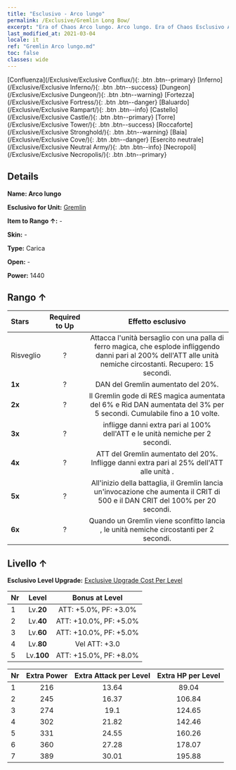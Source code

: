 ```yaml
---
title: "Esclusivo - Arco lungo"
permalink: /Exclusive/Gremlin Long Bow/
excerpt: "Era of Chaos Arco lungo. Arco lungo. Era of Chaos Esclusivo Arco lungo. Gremlin Esclusivo."
last_modified_at: 2021-03-04
locale: it
ref: "Gremlin Arco lungo.md"
toc: false
classes: wide
---
```

 [Confluenza](/Exclusive/Exclusive Conflux/){: .btn .btn--primary} [Inferno](/Exclusive/Exclusive Inferno/){: .btn .btn--success} [Dungeon](/Exclusive/Exclusive Dungeon/){: .btn .btn--warning} [Fortezza](/Exclusive/Exclusive Fortress/){: .btn .btn--danger} [Baluardo](/Exclusive/Exclusive Rampart/){: .btn .btn--info} [Castello](/Exclusive/Exclusive Castle/){: .btn .btn--primary} [Torre](/Exclusive/Exclusive Tower/){: .btn .btn--success} [Roccaforte](/Exclusive/Exclusive Stronghold/){: .btn .btn--warning} [Baia](/Exclusive/Exclusive Cove/){: .btn .btn--danger} [Esercito neutrale](/Exclusive/Exclusive Neutral Army/){: .btn .btn--info} [Necropoli](/Exclusive/Exclusive Necropolis/){: .btn .btn--primary} 

## Details
 **Name: Arco lungo** 

 **Esclusivo for Unit:** [Gremlin](/units/Gremlin/) 

 **Item to Rango ↑:** -

 **Skin:** -

 **Type:** Carica

 **Open:** -

 **Power:** 1440

## Rango ↑

  |     Stars    |  Required to Up | Effetto esclusivo |
  |:-------------|:---------------:|:---------------:|
  |  Risveglio  | ? | <Bomba magica> Attacca l'unità bersaglio con una palla di ferro magica, che esplode infliggendo danni pari al 200% dell'ATT alle unità nemiche circostanti. Recupero: 15 secondi. |
  | **1x** <i class="fas fa-star"/> | ? | DAN del Gremlin aumentato del 20%. |
  | **2x** <i class="fas fa-star"/> | ? | <Risveglio magico> Il Gremlin gode di RES magica aumentata del 6% e Rid DAN aumentata del 3% per 5 secondi. Cumulabile fino a 10 volte. |
  | **3x** <i class="fas fa-star"/> | ? | <Bomba magica> infligge danni extra pari al 100% dell'ATT e <stordisce> le unità nemiche per 2 secondi. |
  | **4x** <i class="fas fa-star"/> | ? | ATT del Gremlin aumentato del 20%. Infligge danni extra pari al 25% dell'ATT alle unità <stordite>. |
  | **5x** <i class="fas fa-star"/> | ? | All'inizio della battaglia, il Gremlin lancia un'invocazione che aumenta il CRIT di 500 e il DAN CRIT del 100% per 20 secondi. |
  | **6x** <i class="fas fa-star"/> | ? | <Tecniche diaboliche> Quando un Gremlin viene sconfitto lancia <Bomba magica>, <stordendo> le unità nemiche circostanti per 2 secondi. |


## Livello ↑
 **Esclusivo Level Upgrade:** [Exclusive Upgrade Cost Per Level](/Exclusive/ExclusiveUpgradeCostPerLevel/)

  |  Nr  |   Level  | Bonus at Level |
  |:-----|:--------:|:--------------:|
  | 1 | Lv.**20** | ATT: +5.0%, PF: +3.0% |
  | 2 | Lv.**40** | ATT: +10.0%, PF: +5.0% |
  | 3 | Lv.**60** | ATT: +10.0%, PF: +5.0% |
  | 4 | Lv.**80** | Vel ATT: +3.0 |
  | 5 | Lv.**100** | ATT: +15.0%, PF: +8.0% |


  |  Nr  |  Extra Power | Extra Attack per Level | Extra HP per Level |
  |:-----|:--------:|:--------:|:--------:|
  | 1 | 216 | 13.64 | 89.04 |
  | 2 | 245 | 16.37 | 106.84 |
  | 3 | 274 | 19.1 | 124.65 |
  | 4 | 302 | 21.82 | 142.46 |
  | 5 | 331 | 24.55 | 160.26 |
  | 6 | 360 | 27.28 | 178.07 |
  | 7 | 389 | 30.01 | 195.88 |


